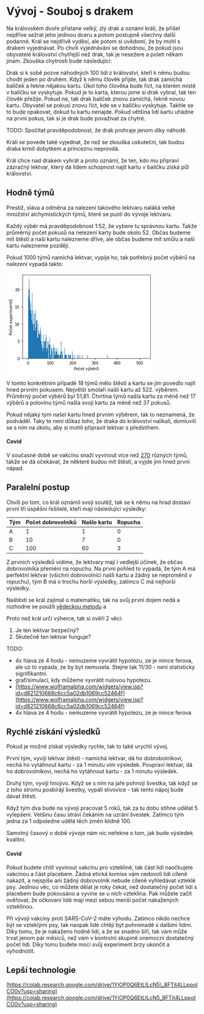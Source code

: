 # Vývoj - Souboj s drakem

Na královském dvoře přistane velký, zlý drak a oznámí králi, že přišel nejdříve sežrat jeho jedinou dceru a potom postupně všechny další podanné. Král se nejdřívě vyděsí, ale potom si uvědomí, že by mohl s drakem vyjednávat. Po chvíli vyjednávání se dohodnou, že pokud jsou obyvatelé království chytřejší než drak, tak je nesežere a poletí někam jinam. Zkouška chytrosti bude následující:

Drak si k sobě pozve náhodných 100 lidí z království, kteří k němu budou chodit jeden po druhém. Když k němu člověk přijde, tak drak zamíchá balíček a řekne nějakou kartu. Úkol toho člověka bude říct, na kterém místě v balíčku se vyskytuje. Pokud je to karta, kterou jsme si drak vybral, tak ten člověk přežije. Pokud ne, tak drak balíček znovu zamíchá, řekně novou kartu. Obyvatel se pokusí znovu říct, kde se v balíčku vyskytuje. Takhle se to bude opakovat, dokud tu kartu nenajde. Pokud většina lidí kartu uhádne na první pokus, tak si je drak bude považivat za chytré.

TODO: Spočítat pravděpodobnost, že drak prohraje jenom díky náhodě.

Králi se povede také vyjednat, že než se zkouška uskuteční, tak budou draka krmit dobytkem a princeznu neprovdá.

Král chce nad drakem vyhrát a proto oznámí, že ten, kdo mu připraví zázračný lektvar, který dá lidem schopnost najít kartu v balíčku získá půl království.

## Hodně týmů

Prestiž, sláva a odměna za nalezení takového lektvaru naláká velké množství alchymistických týmů, které se pustí do vývoje lektvaru.

Každý výběr má pravděpodobnost 1:52, že vybere tu správnou kartu. Takže průměrný počet pokusů na nelezení karty bude okolo 52. Občas budeme mít štěstí a naší kartu nalezneme dříve, ale občas budeme mít smůlu a naší kartu nalezneme později.

Pokud 1000 týmů namíchá lektvar, vypije ho, tak potřebný počet výběrů na nalezení vypadá takto:

![](../.gitbook/assets/vyber-karty-pocet-pokusu.png)

V tomto konkrétním případě 18 týmů mělo štěstí a kartu se jim povedlo najít hned prvním pokusem. Největší smolaři našli kartu až 522. výběrem. Průměrný počet výběrů byl 51,81. Čtvrtina týmů našla kartu za méně než 17 výběrů a polovinu týmů našla svoji kartu za méně než 37 pokusů.

Pokud nějaký tým našel kartu hned prvním výběrem, tak to neznamená, že podváděl. Taky to není důkaz toho, že draka do království nalíkali, domluvili se s ním na úkolu, aby si mohli připravit lektvar s předstihem.

#### Covid

V současné době se vakcínu snaží vyvinout více než [270](https://www.mc-praha.cz/mcp/prehled-vakcin-proti-covid-19-mechanismy-ucinku-vyhody-a-nevyhody/) různých týmů, takže se dá očekávat, že některé budou mít štěstí, a vyjde jim hned první nápad.

## Paralelní postup

Chvíli po tom, co král oznámil svoji soutěž, tak se k němu na hrad dostaví první tři úspěšní řešitelé, kteří mají následující výsledky:

| Tým | Počet dobrovolníků | Našlo kartu | Ropucha |
| :--- | :--- | :--- | :--- |
| A | 1 | 1 | 0 |
| B | 10 | 7 | 0 |
| C | 100 | 60 | 3 |

Z prvních výsledků vidíme, že lektvary mají i vedlejší účinek, že občas dobrovolníka přemění na ropuchu. Na první pohled to vypadá, že tým A má perfektní lektvar \(všichni dobrovolníci našli kartu a žádný se neproměnil v ropuchu\), tým B má o trochu horší výsledky, zatímco C má nejhorší výsledky.

Naštěstí se král zajímal o matematiku, tak na svůj první dojem nedá a rozhodne se použít [vědeckou metodu](https://cs.wikipedia.org/wiki/V%C4%9Bdeck%C3%A1_metoda) a 

Proto než král určí výherce, tak si ověří 2 věci:

1. Je ten lektvar bezpečný?
2. Skutečně ten lektvar funguje?

TODO: 

* 4x hlava ze 4 hodu - nemuzeme vyvrátit hypotezu, ze je mince ferova, ale uz to vypada, ze by byt nemusela. Stejne tak 11/30 - neni statisticky signifikantni. 
* graf/simulaci, kdy můžeme vyvrátit nulovou hypotezu. 
* [https://www.wolframalpha.com/widgets/view.jsp?id=d821210668c6cc5a02db1069cc52464f](https://www.wolframalpha.com/widgets/view.jsp?id=d821210668c6cc5a02db1069cc52464f)
* 4x hlava ze 4 hodu - nemuzeme vyvrátit hypotezu, ze je mince ferova

## Rychlé získání výsledků

Pokud je možné získat výsledky rychle, tak to také urychlí vývoj. 

První tým, vyvijí lektvar štěstí  - namíchá lektvar, dá ho dobrobolníkovi, nechá ho vytáhnout kartu - za 1 minutu vím výsledek. Poupraví lektvar, dá ho dobrovolníkovi, nechá ho vytáhnout kartu - za 1 minutu výsledek.

Druhý tým, vyvíjí hnojivo. Když se s ním na jaře pohnojí švestka, tak když se z toho stromu posbírájí švestky, vypálí slivovice - tak tento nápoj bude dávat štěstí.

Když tým dva bude na vývoji pracovat 5 roků, tak za tu dobu stihne udělat 5 vylepšení. Vetšinu času stráví čekáním na uzrání švestek. Zatímco tým jedna za 1 odpoledne udělá těch změn klidně 100.

Samotný časový o době vývoje nám nic neřekne o tom, jak bude výsledek kvalitní.

#### Covid

Pokud budete chtít vyvinout vakcínu pro vzteklině, tak část lidí naočkujete vakcínou a část placebem. Žádná etická komise vám nedovolí lidi cíleně nakazit, a nejspíše ani žádný dobrovolník nebude cíleně vyhledávat vzteklé psy. Jedinou věc, co můžete dělat je roky čekat, než dostatečný počet lidí s placebem bude pokousáno a vyvine se u nich vzteklina. Pak můžete začít ověřovat, že očkovaní lidé mají mezi sebou menší počet nakažených vzteklinou.

Při vývoji vakcíny proti SARS-CoV-2 máte výhodu. Zatímco nikdo nechce být se vzteklými psy, tak naopak lidé chtějí být pohromadě s dalšími lidmi. Díky tomu, že je nakaženo hodně lidí, a že se snadno šíří, tak vám může trvat jenom pár měsíců, než vám v kontrolní skupině onemocní dostatečný počet lidí. Díky tomu budete moci svůj experiment brzy ukončit a vyhodnotit.

## Lepší technologie











[https://colab.research.google.com/drive/1YjOP0Q6EtLlLcN5\_8FTit4LLppoICO0v?usp=sharing](https://colab.research.google.com/drive/1YjOP0Q6EtLlLcN5_8FTit4LLppoICO0v?usp=sharing)

